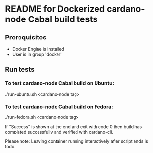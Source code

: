 # README for Dockerized cardano-node Cabal build tests
## Prerequisites
- Docker Engine is installed
- User is in group 'docker'

## Run tests

### To test cardano-node Cabal build on Ubuntu:
./run-ubuntu.sh \<cardano-node tag>

### To test cardano-node Cabal build on Fedora:

./run-fedora.sh \<cardano-node tag>

If "Success" is shown at the end and exit with code 0 then build has completed successfully and verified with cardano-cli.

Please note: Leaving container running interactively after script ends is todo.
